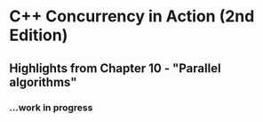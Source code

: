 # C++ Concurrency in Action (2nd Edition)

## Highlights from Chapter 10 - "Parallel algorithms"

### ...work in progress
